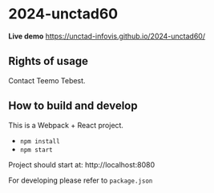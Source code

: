 # 2024-unctad60

**Live demo** https://unctad-infovis.github.io/2024-unctad60/

## Rights of usage

Contact Teemo Tebest.

## How to build and develop

This is a Webpack + React project.

* `npm install`
* `npm start`

Project should start at: http://localhost:8080

For developing please refer to `package.json`